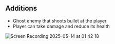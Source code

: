 ## Additions

- Ghost enemy that shoots bullet at the player
- Player can take damage and reduce its health

![Screen Recording 2025-05-14 at 01 42 18](https://github.com/user-attachments/assets/d3bd1ff4-59ce-4b77-947b-7cc5f98010a4)
